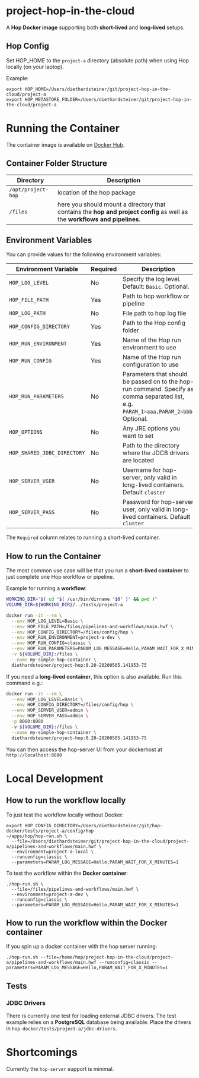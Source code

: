
# project-hop-in-the-cloud

A **Hop Docker image** supporting both **short-lived** and **long-lived** setups.

## Hop Config

Set HOP_HOME to the `project-a` directory (absolute path) when using Hop locally (on your laptop).

Example:

```
export HOP_HOME=/Users/diethardsteiner/git/project-hop-in-the-cloud/project-a
export HOP_METASTORE_FOLDER=/Users/diethardsteiner/git/project-hop-in-the-cloud/project-a
```

# Running the Container

The container image is available on [Docker Hub](https://hub.docker.com/r/diethardsteiner/project-hop).

## Container Folder Structure


Directory	| Description
---	|---
`/opt/project-hop`	| location of the hop package
`/files`	| here you should mount a directory that contains the **hop and project config** as well as the **workflows and pipelines**.

## Environment Variables

You can provide values for the following environment variables:


Environment Variable	| Required	| Description
---	|----	|---
`HOP_LOG_LEVEL`	| No	| Specify the log level. Default: `Basic`. Optional.
`HOP_FILE_PATH`	| Yes	| Path to hop workflow or pipeline
`HOP_LOG_PATH`	| No	| File path to hop log file
`HOP_CONFIG_DIRECTORY`	| Yes	| Path to the Hop config folder
`HOP_RUN_ENVIRONMENT`	| Yes	| Name of the Hop run environment to use
`HOP_RUN_CONFIG`	| Yes	| Name of the Hop run configuration to use
`HOP_RUN_PARAMETERS`	| No	| Parameters that should be passed on to the hop-run command. Specify as comma separated list, e.g. `PARAM_1=aaa,PARAM_2=bbb`. Optional.
`HOP_OPTIONS`	| No	| Any JRE options you want to set
`HOP_SHARED_JDBC_DIRECTORY`	| No	| Path to the directory where the JDCB drivers are located
`HOP_SERVER_USER`	| No	| Username for hop-server, only valid in long-lived containers. Default `cluster`
`HOP_SERVER_PASS`	| No	| Password for hop-server user, only valid in long-lived containers. Default `cluster`

The `Required` column relates to running a short-lived container.

## How to run the Container

The most common use case will be that you run a **short-lived container** to just complete one Hop workflow or pipeline.

Example for running a **workflow**:

```bash
WORKING_DIR="$( cd "$( /usr/bin/dirname "$0" )" && pwd )"
VOLUME_DIR=${WORKING_DIR}/../tests/project-a

docker run -it --rm \
  --env HOP_LOG_LEVEL=Basic \
  --env HOP_FILE_PATH=/files/pipelines-and-workflows/main.hwf \
  --env HOP_CONFIG_DIRECTORY=/files/config/hop \
  --env HOP_RUN_ENVIRONMENT=project-a-dev \
  --env HOP_RUN_CONFIG=classic \
  --env HOP_RUN_PARAMETERS=PARAM_LOG_MESSAGE=Hello,PARAM_WAIT_FOR_X_MINUTES=1 \
  -v ${VOLUME_DIR}:/files \
  --name my-simple-hop-container \
  diethardsteiner/project-hop:0.20-20200505.141953-75
```

If you need a **long-lived container**, this option is also available. Run this command e.g.:

```bash
docker run -it --rm \
  --env HOP_LOG_LEVEL=Basic \
  --env HOP_CONFIG_DIRECTORY=/files/config/hop \
  --env HOP_SERVER_USER=admin \
  --env HOP_SERVER_PASS=admin \
  -p 8080:8080
  -v ${VOLUME_DIR}:/files \
  --name my-simple-hop-container \
  diethardsteiner/project-hop:0.20-20200505.141953-75
```

You can then access the hop-server UI from your dockerhost at `http://localhost:8080`

# Local Development

## How to run the workflow locally

To just test the workflow locally without Docker:

```
export HOP_CONFIG_DIRECTORY=/Users/diethardsteiner/git/hop-docker/tests/project-a/config/hop
~/apps/hop/hop-run.sh \
  --file=/Users/diethardsteiner/git/project-hop-in-the-cloud/project-a/pipelines-and-workflows/main.hwf \
  --environment=project-a-local \
  --runconfig=classic \
  --parameters=PARAM_LOG_MESSAGE=Hello,PARAM_WAIT_FOR_X_MINUTES=1
```

To test the workflow within the **Docker container**:  

```
./hop-run.sh \
  --file=/files/pipelines-and-workflows/main.hwf \
  --environment=project-a-dev \
  --runconfig=classic \
  --parameters=PARAM_LOG_MESSAGE=Hello,PARAM_WAIT_FOR_X_MINUTES=1
```


## How to run the workflow within the Docker container

If you spin up a docker container with the hop server running:

```
./hop-run.sh --file=/home/hop/project-hop-in-the-cloud/project-a/pipelines-and-workflows/main.hwf --runconfig=classic --parameters=PARAM_LOG_MESSAGE=Hello,PARAM_WAIT_FOR_X_MINUTES=1
```

## Tests

### JDBC Drivers

There is currently one test for loading external JDBC drivers. The test example relies on a **PostgreSQL** database being available. Place the drivers in `hop-docker/tests/project-a/jdbc-drivers`.

# Shortcomings

Currently the `hop-server` support is minimal.

